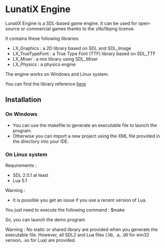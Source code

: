 # LunatiX Engine #

 LunatiX Engine is a SDL-based game engine. It can be used for open-source or commercial games thanks to the zlib/libpng license. 

 It contains these following libraries: 

 - LX_Graphics : a 2D library based on SDL and SDL_Image
 - LX_TrueTypeFont : a True Type Font (TTF) library based on SDL_TTF
 - LX_Mixer : a mix library using SDL_Mixer
 - LX_Physics : a physics engine 

 The engine works on Windows and Linux system.

 
 You can find the library reference [here](http://gumichan01.olympe.in/reference/lunatix-engine/)


 
 ## Installation ##


 ### On Windows ###

 - You can use the makefile to generate an executable file to launch the program.
 - Otherwise you can import a new project using the XML file provided in the directory into your IDE.


 ### On Linux system ###

 Requirements :
 
  - SDL 2.0.1 at least
  - Lua 5.1
  
 Warning :
 
  - It is possible you get an issue if you use a recent version of Lua. 


 You just need to execute the following command :
	$make

 So, you can launch the demo program



Warning : No static or shared library are provided when you generate the executable file.
However, all SDL2 and Lua files (.lib, .a, .dll for win32 version, .so for Lua) are provided.


